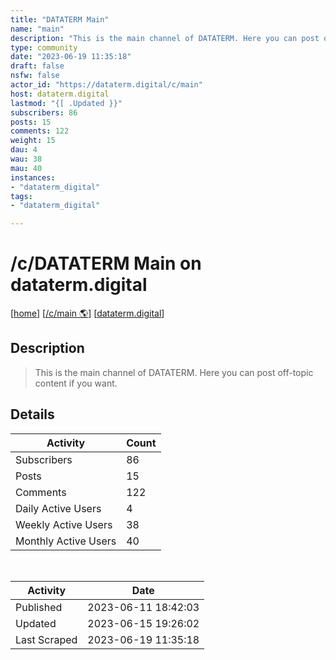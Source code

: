 ```yaml
---
title: "DATATERM Main" 
name: "main"
description: "This is the main channel of DATATERM. Here you can post off-topic content if you want. "
type: community
date: "2023-06-19 11:35:18"
draft: false
nsfw: false
actor_id: "https://dataterm.digital/c/main"
host: dataterm.digital
lastmod: "{[ .Updated }}"
subscribers: 86
posts: 15
comments: 122
weight: 15
dau: 4
wau: 38
mau: 40
instances:
- "dataterm_digital"
tags: 
- "dataterm_digital"

---
```


# /c/DATATERM Main on dataterm.digital

[[home](/)]
[[/c/main 🌎](https://dataterm.digital/c/main)]
[[dataterm.digital](/instances/dataterm_digital)]


## Description 

<blockquote class="description">
This is the main channel of DATATERM. Here you can post off-topic content if you want. 
</blockquote>


## Details

| Activity | Count  |
|----------------------|---|
| Subscribers          | 86 |
| Posts                | 15  |
| Comments             | 122  |
| Daily Active Users   | 4  |
| Weekly Active Users  | 38  |
| Monthly Active Users | 40  |

<br>

| Activity | Date |
|----------------------|---|
| Published            | 2023-06-11 18:42:03 |
| Updated              | 2023-06-15 19:26:02 |
| Last Scraped         | 2023-06-19 11:35:18 |
